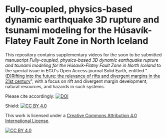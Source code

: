 # Fully-coupled, physics-based dynamic earthquake 3D rupture and tsunami modeling for the Húsavík-Flatey Fault Zone in North Iceland

This repository contains supplementary videos for the soon to be submitted manuscript *Fully-coupled, physics-based 3D dynamic earthquake rupture and tsunami modeling for the Húsavík-Flatey Fault Zone in North Iceland* to the special issue in EGU's Open Access journal Solid Earth, entitled "[(D)Rifting into the future: the relevance of rifts and divergent margins in the 21st century](https://www.solid-earth.net/articles_and_preprints/scheduled_sis.html)", with a focus on rift and divergent margin development, natural resources, and hazards in such systems.

Please cite accordingly: [![DOI](https://zenodo.org/badge/557524937.svg)](https://zenodo.org/badge/latestdoi/557524937)

Shield: [![CC BY 4.0][cc-by-shield]][cc-by]

This work is licensed under a
[Creative Commons Attribution 4.0 International License][cc-by].

[![CC BY 4.0][cc-by-image]][cc-by]

[cc-by]: http://creativecommons.org/licenses/by/4.0/
[cc-by-image]: https://i.creativecommons.org/l/by/4.0/88x31.png
[cc-by-shield]: https://img.shields.io/badge/License-CC%20BY%204.0-lightgrey.svg
